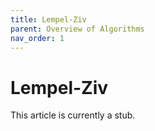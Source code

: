 ```yaml
---
title: Lempel-Ziv
parent: Overview of Algorithms
nav_order: 1
---
```


# Lempel-Ziv

This article is currently a stub.
